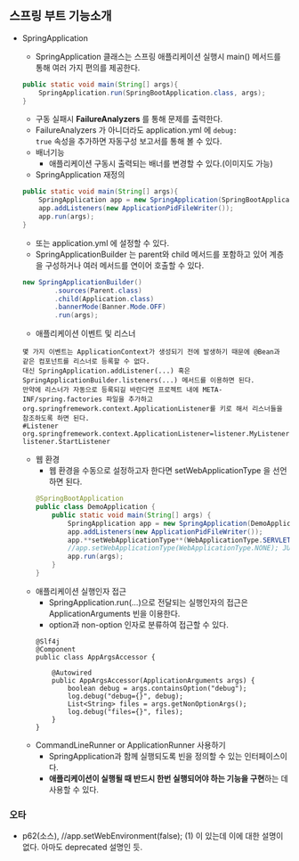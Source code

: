 ## 스프링 부트 기능소개

* SpringApplication
  * SpringApplication 클래스는 스프링 애플리케이션 실행시 main() 메서드를 통해 여러 가지 편의를 제공한다.
  ```java
  public static void main(String[] args){
      SpringApplication.run(SpringBootApplication.class, args);
  }
  ```
  * 구동 실패시 **FailureAnalyzers** 를 통해 문제를 출력한다.
  * FailureAnalyzers 가 아니더라도 application.yml 에 <code>debug: true</code> 속성을 추가하면 자동구성 보고서를 통해 볼 수 있다.
  * 배너기능
    * 애플리케이션 구동시 출력되는 배너를 변경할 수 있다.(이미지도 가능)
  * SpringApplication 재정의
  ```java
  public static void main(String[] args){
      SpringApplication app = new SpringApplication(SpringBootApplication.class);
      app.addListeners(new ApplicationPidFileWriter());
      app.run(args);
  }
  ```
    * 또는 application.yml 에 설정할 수 있다.
  * SpringApplicationBuilder 는 parent와 child 메서드를 포함하고 있어 계층을 구성하거나 여러 메서드를 연이어 호출할 수 있다.
  ```java
  new SpringApplicationBuilder()
          .sources(Parent.class)
          .child(Application.class)
          .bannerMode(Banner.Mode.OFF)
          .run(args);
  ```
  * 애플리케이션 이벤트 및 리스너
  ```
  몇 가지 이벤트는 ApplicationContext가 생성되기 전에 발생하기 때문에 @Bean과 같은 컴포넌트를 리스너로 등록할 수 없다. 
  대신 SpringApplication.addListener(...) 혹은 SpringApplicationBuilder.listeners(...) 메서드를 이용하면 된다.
  만약에 리스너가 자동으로 등록되길 바란다면 프로젝트 내에 META-INF/spring.factories 파일을 추가하고 
  org.springfremework.context.ApplicationListener를 키로 해서 리스너들을 참조하도록 하면 된다.
  #Listener
  org.springfremework.context.ApplicationListener=listener.MyListener, listener.StartListener
  ```
  
  * 웹 환경
    * 웹 환경을 수동으로 설정하고자 한다면 setWebApplicationType 을 선언하면 된다.
    ```java
    @SpringBootApplication
    public class DemoApplication {
        public static void main(String[] args) {
            SpringApplication app = new SpringApplication(DemoApplication.class);
            app.addListeners(new ApplicationPidFileWriter());
            app.**setWebApplicationType**(WebApplicationType.SERVLET);
            //app.setWebApplicationType(WebApplicationType.NONE); JUnit 테스트할 때 유용하다.
            app.run(args);
        }
    }
    ```
  * 애플리케이션 실행인자 접근
    * SpringApplication.run(...)으로 전달되는 실행인자의 접근은 ApplicationArguments 빈을 이용한다.
    * option과 non-option 인자로 분류하여 접근할 수 있다.
    ```
    @Slf4j
    @Component
    public class AppArgsAccessor {

        @Autowired
        public AppArgsAccessor(ApplicationArguments args) {
            boolean debug = args.containsOption("debug");
            log.debug("debug={}", debug);
            List<String> files = args.getNonOptionArgs();
            log.debug("files={}", files);
        }
    }
    ```
  * CommandLineRunner or ApplicationRunner 사용하기
    * SpringApplication과 함께 실행되도록 빈을 정의할 수 있는 인터페이스이다.
    * **애플리케이션이 실행될 때 반드시 한번 실행되어야 하는 기능을 구현**하는 데 사용할 수 있다.


### 오타
* p62(소스), //app.setWebEnvironment(false); (1) 이 있는데 이에 대한 설명이 없다. 아마도 deprecated 설명인 듯.

  
